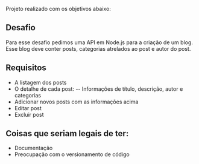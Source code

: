 Projeto realizado com os objetivos abaixo:

## Desafio
Para esse desafio pedimos uma API em Node.js para a criação de um blog. Esse blog deve conter posts, categorias atrelados ao post e autor do post.

## Requisitos
- A listagem dos posts
- O detalhe de cada post:
-- Informações de título, descrição, autor e categorias
- Adicionar novos posts com as informações acima
- Editar post
- Excluir post

## Coisas que seriam legais de ter:
- Documentação
- Preocupação com o versionamento de código


